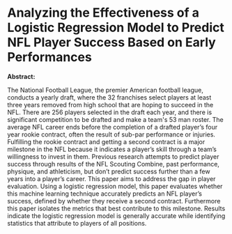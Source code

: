 # Analyzing the Effectiveness of a Logistic Regression Model to Predict NFL Player Success Based on Early Performances


**Abstract:**

The National Football League, the premier American football league, conducts a yearly draft, where the 32 franchises select players at least three years removed from high school that are hoping to succeed in the NFL. There are 256 players selected in the draft each year, and there is significant competition to be drafted and make a team's 53 man roster. The average NFL career ends before the completion of a drafted player’s four year rookie contract, often the result of sub-par performance or injuries. Fulfilling the rookie contract and getting a second contract is a major milestone in the NFL because it indicates a player’s skill through a team’s willingness to invest in them. Previous research attempts to predict player success through results of the NFL Scouting Combine, past performance, physique, and athleticism, but don’t predict success further than a few years into a player’s career. This paper aims to address the gap in player evaluation. Using a logistic regression model, this paper evaluates whether this machine learning technique accurately predicts an NFL player’s success, defined by whether they receive a second contract. Furthermore this paper isolates the metrics that best contribute to this milestone. Results indicate the logistic regression model is generally accurate while identifying statistics that attribute to players of all positions.

